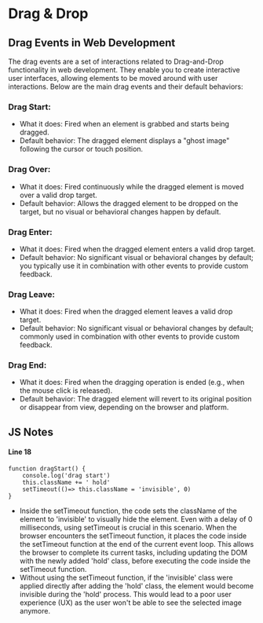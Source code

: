 # Drag & Drop
## Drag Events in Web Development

The drag events are a set of interactions related to Drag-and-Drop functionality in web development. They enable you to create interactive user interfaces, allowing elements to be moved around with user interactions. Below are the main drag events and their default behaviors:

### Drag Start:
 - What it does: Fired when an element is grabbed and starts being dragged.
 - Default behavior: The dragged element displays a "ghost image" following the cursor or touch position.

### Drag Over:
 - What it does: Fired continuously while the dragged element is moved over a valid drop target.
 - Default behavior: Allows the dragged element to be dropped on the target, but no visual or behavioral changes happen by default.

### Drag Enter:
 - What it does: Fired when the dragged element enters a valid drop target.
 - Default behavior: No significant visual or behavioral changes by default; you typically use it in combination with other events to provide custom feedback.

### Drag Leave:
 - What it does: Fired when the dragged element leaves a valid drop target.
 - Default behavior: No significant visual or behavioral changes by default; commonly used in combination with other events to provide custom feedback.

### Drag End:
 - What it does: Fired when the dragging operation is ended (e.g., when the mouse click is released).
 - Default behavior: The dragged element will revert to its original position or disappear from view, depending on the browser and platform.


## JS Notes
#### Line 18 
```
function dragStart() {
    console.log('drag start')
    this.className += ' hold'
    setTimeout(()=> this.className = 'invisible', 0)
}
```
- Inside the setTimeout function, the code sets the className of the element to 'invisible' to visually hide the element. Even with a delay of 0 milliseconds, using setTimeout is crucial in this scenario. When the browser encounters the setTimeout function, it places the code inside the setTimeout function at the end of the current event loop. This allows the browser to complete its current tasks, including updating the DOM with the newly added 'hold' class, before executing the code inside the setTimeout function.
- Without using the setTimeout function, if the 'invisible' class were applied directly after adding the 'hold' class, the element would become invisible during the 'hold' process. This would lead to a poor user experience (UX) as the user won't be able to see the selected image anymore.